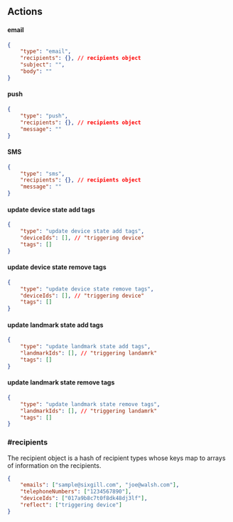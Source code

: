 ## Actions

#### email
```json
{
	"type": "email",
	"recipients": {}, // recipients object
	"subject": "",
	"body": ""
}
```

#### push
```json
{
	"type": "push",
	"recipients": {}, // recipients object
	"message": ""
}
```

#### SMS
```json
{
	"type": "sms",
	"recipients": {}, // recipients object
	"message": ""
}
```

#### update device state add tags
```json
{
	"type": "update device state add tags",
	"deviceIds": [], // "triggering device"
	"tags": []
}
```

#### update device state remove tags
```json
{
	"type": "update device state remove tags",
	"deviceIds": [], // "triggering device"
	"tags": []
}
```

#### update landmark state add tags
```json
{
	"type": "update landmark state add tags",
	"landmarkIds": [], // "triggering landamrk"
	"tags": []
}
```

#### update landmark state remove tags
```json
{
	"type": "update landmark state remove tags",
	"landmarkIds": [], // "triggering landamrk"
	"tags": []
}
```

### #recipients
The recipient object is a hash of recipient types whose keys map to arrays of information on the recipients.
```json
{
	"emails": ["sample@sixgill.com", "joe@walsh.com"],
	"telephoneNumbers": ["1234567890"],
	"deviceIds": ["017a9b8c7t0f8dk48dj3lf"],
	"reflect": ["triggering device"]
}
```